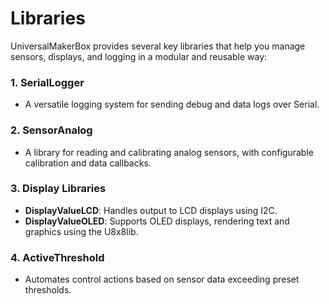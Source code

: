 # Libraries

UniversalMakerBox provides several key libraries that help you manage sensors, displays, and logging in a modular and reusable way:

### 1. **SerialLogger**
   - A versatile logging system for sending debug and data logs over Serial.

### 2. **SensorAnalog**
   - A library for reading and calibrating analog sensors, with configurable calibration and data callbacks.

### 3. **Display Libraries**
   - **DisplayValueLCD**: Handles output to LCD displays using I2C.
   - **DisplayValueOLED**: Supports OLED displays, rendering text and graphics using the U8x8lib.

### 4. **ActiveThreshold**
   - Automates control actions based on sensor data exceeding preset thresholds.
